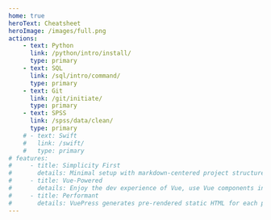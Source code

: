 ```yaml
---
home: true
heroText: Cheatsheet
heroImage: /images/full.png
actions:
    - text: Python
      link: /python/intro/install/
      type: primary
    - text: SQL
      link: /sql/intro/command/
      type: primary
    - text: Git
      link: /git/initiate/
      type: primary
    - text: SPSS
      link: /spss/data/clean/
      type: primary
    # - text: Swift
    #   link: /swift/
    #   type: primary
# features:
#     - title: Simplicity First
#       details: Minimal setup with markdown-centered project structure helps you focus on writing.
#     - title: Vue-Powered
#       details: Enjoy the dev experience of Vue, use Vue components in markdown, and develop custom themes with Vue.
#     - title: Performant
#       details: VuePress generates pre-rendered static HTML for each page, and runs as an SPA once a page is loaded.
---
```

